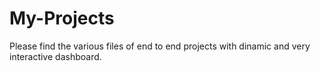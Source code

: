 # My-Projects

Please find the various files of end to end projects with dinamic and very interactive dashboard.
